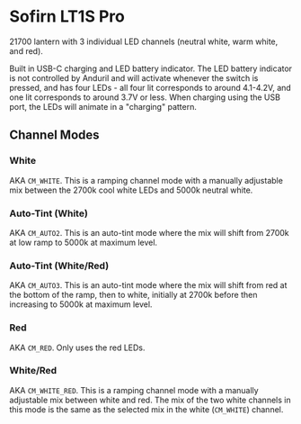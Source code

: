 # Sofirn LT1S Pro

21700 lantern with 3 individual LED channels (neutral white, warm white, and red).

Built in USB-C charging and LED battery indicator. The LED battery indicator is not controlled by Anduril and will activate whenever the switch is pressed, and has four LEDs - all four lit corresponds to around 4.1-4.2V, and one lit corresponds to around 3.7V or less. When charging using the USB port, the LEDs will animate in a "charging" pattern.

## Channel Modes
### White
AKA `CM_WHITE`. This is a ramping channel mode with a manually adjustable mix between the 2700k cool white LEDs and 5000k neutral white.

### Auto-Tint (White)
AKA `CM_AUTO2`. This is an auto-tint mode where the mix will shift from 2700k at low ramp to 5000k at maximum level.

### Auto-Tint (White/Red)
AKA `CM_AUTO3`. This is an auto-tint mode where the mix will shift from red at the bottom of the ramp, then to white, initially at 2700k before then increasing to 5000k at maximum level.

### Red
AKA `CM_RED`. Only uses the red LEDs.

### White/Red
AKA `CM_WHITE_RED`. This is a ramping channel mode with a manually adjustable mix between white and red. The mix of the two white channels in this mode is the same as the selected mix in the white (`CM_WHITE`) channel.

